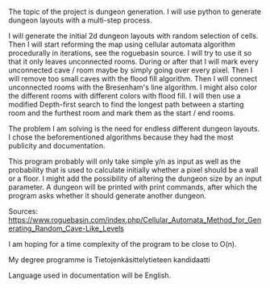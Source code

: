 The topic of the project is dungeon generation. I will use python to generate dungeon layouts with a multi-step process.


I will generate the initial 2d dungeon layouts with random selection of cells. Then I will start reforming the map using cellular automata algorithm procedurally in iterations, see the roguebasin source. I will try to use it so that it only leaves unconnected rooms. During or after that I will mark every unconnected cave / room maybe by simply going over every
pixel. Then I will remove too small caves with the flood fill algorithm. Then I will connect unconnected rooms with the Bresenham's line algorithm.
I might also color the different rooms with different colors with flood fill. I will then use a modified Depth-first search to find the longest path between a starting room
and the furthest room and mark them as the start / end rooms.


The problem I am solving is the need for endless different dungeon layouts. I chose the beforementioned algorithms because they had the most publicity and documentation.


This program probably will only take simple y/n as input as well as the probability that is used to calculate initially whether a pixel should be a wall or a floor. I might add the 
possibility of altering the dungeon size by an input parameter.
A dungeon will be printed with print commands, after which the program asks whether it should generate another dungeon.


Sources: https://www.roguebasin.com/index.php/Cellular_Automata_Method_for_Generating_Random_Cave-Like_Levels


I am hoping for a time  complexity of the program to be close to O(n).


My degree programme is Tietojenkäsittelytieteen kandidaatti


Language used in documentation will be English.